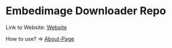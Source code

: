 # Embedimage Downloader Repo
Link to Website: [Website](https://mbpn1.github.io/Download_from_visual-paradigm/)

How to use? => [About-Page](https://mbpn1.github.io/Download_from_visual-paradigm/about.html)
